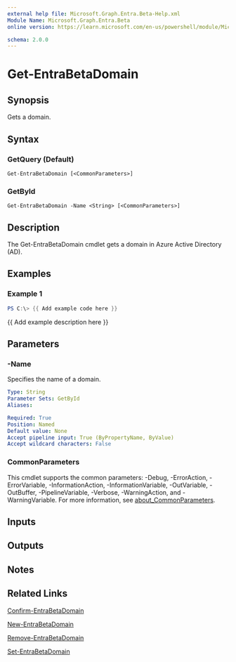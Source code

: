 ```yaml
---
external help file: Microsoft.Graph.Entra.Beta-Help.xml
Module Name: Microsoft.Graph.Entra.Beta
online version: https://learn.microsoft.com/en-us/powershell/module/Microsoft.Graph.Entra.Beta/Get-EntraBetaDomain

schema: 2.0.0
---
```


# Get-EntraBetaDomain

## Synopsis
Gets a domain.

## Syntax

### GetQuery (Default)
```
Get-EntraBetaDomain [<CommonParameters>]
```

### GetById
```
Get-EntraBetaDomain -Name <String> [<CommonParameters>]
```

## Description
The Get-EntraBetaDomain cmdlet gets a domain in Azure Active Directory (AD).

## Examples

### Example 1
```powershell
PS C:\> {{ Add example code here }}
```

{{ Add example description here }}

## Parameters

### -Name
Specifies the name of a domain.

```yaml
Type: String
Parameter Sets: GetById
Aliases:

Required: True
Position: Named
Default value: None
Accept pipeline input: True (ByPropertyName, ByValue)
Accept wildcard characters: False
```

### CommonParameters
This cmdlet supports the common parameters: -Debug, -ErrorAction, -ErrorVariable, -InformationAction, -InformationVariable, -OutVariable, -OutBuffer, -PipelineVariable, -Verbose, -WarningAction, and -WarningVariable. For more information, see [about_CommonParameters](https://go.microsoft.com/fwlink/?LinkID=113216).

## Inputs

## Outputs

## Notes

## Related Links

[Confirm-EntraBetaDomain]()

[New-EntraBetaDomain]()

[Remove-EntraBetaDomain]()

[Set-EntraBetaDomain]()

